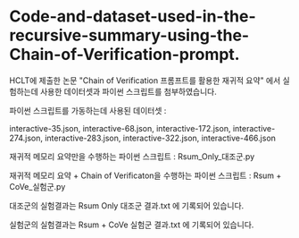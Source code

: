 # Code-and-dataset-used-in-the-recursive-summary-using-the-Chain-of-Verification-prompt.
HCLT에 제출한 논문 "Chain of Verification 프롬프트를 활용한 재귀적 요약" 에서 실험하는데 사용한 데이터셋과 파이썬 스크립트를 첨부하였습니다.

파이썬 스크립트를 가동하는데 사용된 데이터셋 : 

interactive-35.json, interactive-68.json, interactive-172.json, interactive-274.json, interactive-283.json, interactive-322.json, interactive-466.json

재귀적 메모리 요약만을 수행하는 파이썬 스크립트 : Rsum_Only_대조군.py

재귀적 메모리 요약 + Chain of Verificaton을 수행하는 파이썬 스크립트 : Rsum + CoVe_실험군.py

대조군의 실험결과는 Rsum Only 대조군 결과.txt 에 기록되어 있습니다.

실험군의 실험결과는 Rsum + CoVe 실험군 결과.txt 에 기록되어 있습니다.
